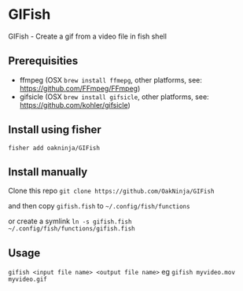# GIFish
GIFish - Create a gif from a video file in fish shell

## Prerequisities
* ffmpeg (OSX `brew install ffmepg`, other platforms, see: https://github.com/FFmpeg/FFmpeg)
* gifsicle (OSX `brew install gifsicle`, other platforms, see: https://github.com/kohler/gifsicle)

## Install using fisher
`fisher add oakninja/GIFish`

## Install manually 
Clone this repo `git clone https://github.com/OakNinja/GIFish`

and then copy `gifish.fish` to `~/.config/fish/functions` 

or create a symlink `ln -s gifish.fish ~/.config/fish/functions/gifish.fish`

## Usage
`gifish <input file name> <output file name>` eg `gifish myvideo.mov myvideo.gif`

